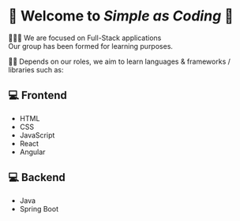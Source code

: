 # 👋 Welcome to _Simple as Coding_ 👋

:people_holding_hands: We are focused on Full-Stack applications<br />
Our group has been formed for learning purposes.


🧑‍🎓 Depends on our roles, we aim to learn languages & frameworks / libraries such as:

## 💻 Frontend
* HTML
* CSS
* JavaScript
* React
* Angular

## 💻 Backend
* Java
* Spring Boot

[//]: # ()
[//]: # (## Some ideas to get you started)

[//]: # (* 🙋‍♀️A short introduction - what is your organization all about?)

[//]: # (* 🌈 Contribution guidelines - how can the community get involved?)

[//]: # (* 👩‍💻 Useful resources - where can the community find your docs? Is there anything else the community should know?)

[//]: # (* 🍿 Fun facts - what does your team eat for breakfast?)

[//]: # (* 🧙 Remember, you can do mighty things with the power of [Markdown]&#40;https://docs.github.com/github/writing-on-github/getting-started-with-writing-and-formatting-on-github/basic-writing-and-formatting-syntax&#41;)

[//]: # ()
